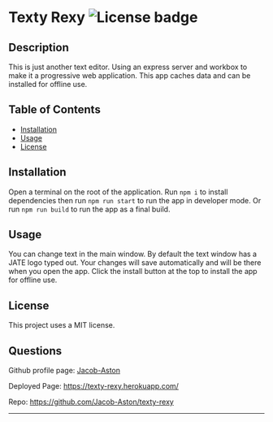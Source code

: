 # Texty Rexy   ![License badge](https://img.shields.io/badge/License-MIT-green)

## Description

This is just another text editor. Using an express server and workbox to make it a progressive web application. This app caches data and can be installed for offline use.

## Table of Contents

- [Installation](#installation)
- [Usage](#usage)
- [License](#license)
    
## Installation

Open a terminal on the root of the application. Run `npm i` to install dependencies then run `npm run start` to run the app in developer mode. Or run `npm run build` to run the app as a final build.

## Usage

You can change text in the main window. By default the text window has a JATE logo typed out. Your changes will save automatically and will be there when you open the app. Click the install button at the top to install the app for offline use.

## License

This project uses a MIT license.

## Questions

Github profile page: [Jacob-Aston](https://github.com/Jacob-Aston)

Deployed Page: https://texty-rexy.herokuapp.com/

Repo: https://github.com/Jacob-Aston/texty-rexy

---